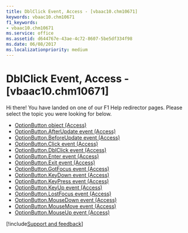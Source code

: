 ```yaml
---
title: DblClick Event, Access - [vbaac10.chm10671]
keywords: vbaac10.chm10671
f1_keywords:
- vbaac10.chm10671
ms.service: office
ms.assetid: d644767e-43ae-4c72-8607-5be5df334f98
ms.date: 06/08/2017
ms.localizationpriority: medium
---
```



# DblClick Event, Access - [vbaac10.chm10671]

Hi there! You have landed on one of our F1 Help redirector pages. Please select the topic you were looking for below.

- [OptionButton object (Access)](https://msdn.microsoft.com/library/661ada74-d044-4a5c-2bdd-2dddfc2e79ab%28Office.15%29.aspx)
- [OptionButton.AfterUpdate event (Access)](https://msdn.microsoft.com/library/dbff2785-184c-601c-f26e-1ca99ea496a8%28Office.15%29.aspx)
- [OptionButton.BeforeUpdate event (Access)](https://msdn.microsoft.com/library/9c887502-2d9c-6f21-e5ef-adc164cde095%28Office.15%29.aspx)
- [OptionButton.Click event (Access)](https://msdn.microsoft.com/library/99391fc2-c114-ca68-a176-a7f2757a9aaa%28Office.15%29.aspx)
- [OptionButton.DblClick event (Access)](https://msdn.microsoft.com/library/405b3c90-b00e-d7e7-6e22-161060172615%28Office.15%29.aspx)
- [OptionButton.Enter event (Access)](https://msdn.microsoft.com/library/62d01554-4a32-cf66-84a6-945becbee9ed%28Office.15%29.aspx)
- [OptionButton.Exit event (Access)](https://msdn.microsoft.com/library/2be3f0b3-73a1-e1e9-28ca-ee0cbe92e040%28Office.15%29.aspx)
- [OptionButton.GotFocus event (Access)](https://msdn.microsoft.com/library/f0a02ae3-b90e-2193-3c59-c0f018ace680%28Office.15%29.aspx)
- [OptionButton.KeyDown event (Access)](https://msdn.microsoft.com/library/9a21c03b-9806-d0ee-8c44-9edbba49b4b8%28Office.15%29.aspx)
- [OptionButton.KeyPress event (Access)](https://msdn.microsoft.com/library/e2b8a352-2fd2-8bdb-0842-6f8e73868c0c%28Office.15%29.aspx)
- [OptionButton.KeyUp event (Access)](https://msdn.microsoft.com/library/5685c274-19a0-2d29-f968-50412ebd1d9b%28Office.15%29.aspx)
- [OptionButton.LostFocus event (Access)](https://msdn.microsoft.com/library/e840c351-9aac-7a79-31ba-bf9929d0208a%28Office.15%29.aspx)
- [OptionButton.MouseDown event (Access)](https://msdn.microsoft.com/library/6115cf77-8929-bd7c-2785-880e28809553%28Office.15%29.aspx)
- [OptionButton.MouseMove event (Access)](https://msdn.microsoft.com/library/4353c0b8-469a-7046-3ff7-6f2a9089dde8%28Office.15%29.aspx)
- [OptionButton.MouseUp event (Access)](https://msdn.microsoft.com/library/55ee8314-8ae6-f0d7-5fcc-ae1000bef664%28Office.15%29.aspx)

[!include[Support and feedback](~/includes/feedback-boilerplate.md)]